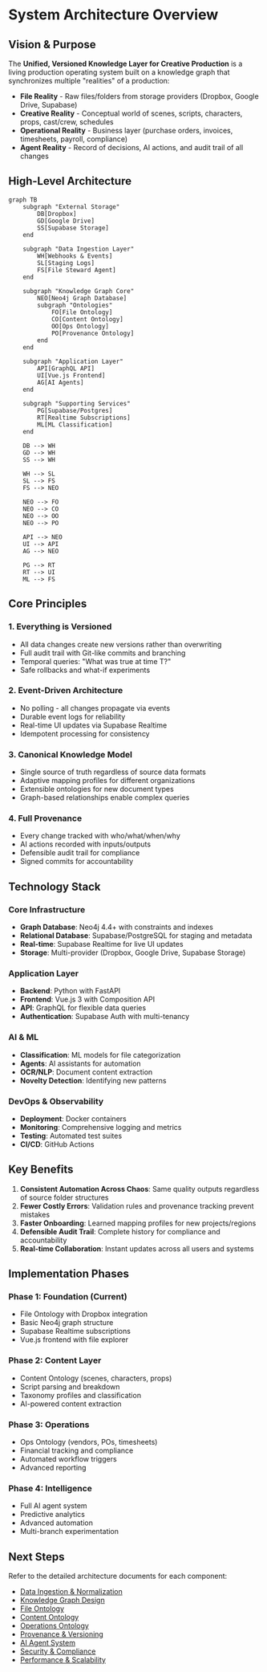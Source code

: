# System Architecture Overview

## Vision & Purpose

The **Unified, Versioned Knowledge Layer for Creative Production** is a living production operating system built on a knowledge graph that synchronizes multiple "realities" of a production:

- **File Reality** - Raw files/folders from storage providers (Dropbox, Google Drive, Supabase)
- **Creative Reality** - Conceptual world of scenes, scripts, characters, props, cast/crew, schedules
- **Operational Reality** - Business layer (purchase orders, invoices, timesheets, payroll, compliance)
- **Agent Reality** - Record of decisions, AI actions, and audit trail of all changes

## High-Level Architecture

```mermaid
graph TB
    subgraph "External Storage"
        DB[Dropbox]
        GD[Google Drive]
        SS[Supabase Storage]
    end
    
    subgraph "Data Ingestion Layer"
        WH[Webhooks & Events]
        SL[Staging Logs]
        FS[File Steward Agent]
    end
    
    subgraph "Knowledge Graph Core"
        NEO[Neo4j Graph Database]
        subgraph "Ontologies"
            FO[File Ontology]
            CO[Content Ontology]
            OO[Ops Ontology]
            PO[Provenance Ontology]
        end
    end
    
    subgraph "Application Layer"
        API[GraphQL API]
        UI[Vue.js Frontend]
        AG[AI Agents]
    end
    
    subgraph "Supporting Services"
        PG[Supabase/Postgres]
        RT[Realtime Subscriptions]
        ML[ML Classification]
    end
    
    DB --> WH
    GD --> WH
    SS --> WH
    
    WH --> SL
    SL --> FS
    FS --> NEO
    
    NEO --> FO
    NEO --> CO
    NEO --> OO
    NEO --> PO
    
    API --> NEO
    UI --> API
    AG --> NEO
    
    PG --> RT
    RT --> UI
    ML --> FS
```

## Core Principles

### 1. Everything is Versioned
- All data changes create new versions rather than overwriting
- Full audit trail with Git-like commits and branching
- Temporal queries: "What was true at time T?"
- Safe rollbacks and what-if experiments

### 2. Event-Driven Architecture
- No polling - all changes propagate via events
- Durable event logs for reliability
- Real-time UI updates via Supabase Realtime
- Idempotent processing for consistency

### 3. Canonical Knowledge Model
- Single source of truth regardless of source data formats
- Adaptive mapping profiles for different organizations
- Extensible ontologies for new document types
- Graph-based relationships enable complex queries

### 4. Full Provenance
- Every change tracked with who/what/when/why
- AI actions recorded with inputs/outputs
- Defensible audit trail for compliance
- Signed commits for accountability

## Technology Stack

### Core Infrastructure
- **Graph Database**: Neo4j 4.4+ with constraints and indexes
- **Relational Database**: Supabase/PostgreSQL for staging and metadata
- **Real-time**: Supabase Realtime for live UI updates
- **Storage**: Multi-provider (Dropbox, Google Drive, Supabase Storage)

### Application Layer
- **Backend**: Python with FastAPI
- **Frontend**: Vue.js 3 with Composition API
- **API**: GraphQL for flexible data queries
- **Authentication**: Supabase Auth with multi-tenancy

### AI & ML
- **Classification**: ML models for file categorization
- **Agents**: AI assistants for automation
- **OCR/NLP**: Document content extraction
- **Novelty Detection**: Identifying new patterns

### DevOps & Observability
- **Deployment**: Docker containers
- **Monitoring**: Comprehensive logging and metrics
- **Testing**: Automated test suites
- **CI/CD**: GitHub Actions

## Key Benefits

1. **Consistent Automation Across Chaos**: Same quality outputs regardless of source folder structures
2. **Fewer Costly Errors**: Validation rules and provenance tracking prevent mistakes
3. **Faster Onboarding**: Learned mapping profiles for new projects/regions
4. **Defensible Audit Trail**: Complete history for compliance and accountability
5. **Real-time Collaboration**: Instant updates across all users and systems

## Implementation Phases

### Phase 1: Foundation (Current)
- File Ontology with Dropbox integration
- Basic Neo4j graph structure
- Supabase Realtime subscriptions
- Vue.js frontend with file explorer

### Phase 2: Content Layer
- Content Ontology (scenes, characters, props)
- Script parsing and breakdown
- Taxonomy profiles and classification
- AI-powered content extraction

### Phase 3: Operations
- Ops Ontology (vendors, POs, timesheets)
- Financial tracking and compliance
- Automated workflow triggers
- Advanced reporting

### Phase 4: Intelligence
- Full AI agent system
- Predictive analytics
- Advanced automation
- Multi-branch experimentation

## Next Steps

Refer to the detailed architecture documents for each component:
- [Data Ingestion & Normalization](./02-Data-Ingestion-Architecture.md)
- [Knowledge Graph Design](./03-Knowledge-Graph-Architecture.md)
- [File Ontology](./04-File-Ontology-Architecture.md)
- [Content Ontology](./05-Content-Ontology-Architecture.md)
- [Operations Ontology](./06-Operations-Ontology-Architecture.md)
- [Provenance & Versioning](./07-Provenance-Architecture.md)
- [AI Agent System](./08-Agent-System-Architecture.md)
- [Security & Compliance](./09-Security-Architecture.md)
- [Performance & Scalability](./10-Performance-Architecture.md)
